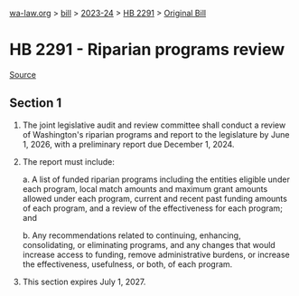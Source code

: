 [wa-law.org](/) > [bill](/bill/) > [2023-24](/bill/2023-24/) > [HB 2291](/bill/2023-24/hb/2291/) > [Original Bill](/bill/2023-24/hb/2291/1/)

# HB 2291 - Riparian programs review

[Source](http://lawfilesext.leg.wa.gov/biennium/2023-24/Pdf/Bills/House%20Bills/2291.pdf)

## Section 1
1. The joint legislative audit and review committee shall conduct a review of Washington's riparian programs and report to the legislature by June 1, 2026, with a preliminary report due December 1, 2024.

2. The report must include:

    a. A list of funded riparian programs including the entities eligible under each program, local match amounts and maximum grant amounts allowed under each program, current and recent past funding amounts of each program, and a review of the effectiveness for each program; and

    b. Any recommendations related to continuing, enhancing, consolidating, or eliminating programs, and any changes that would increase access to funding, remove administrative burdens, or increase the effectiveness, usefulness, or both, of each program.

3. This section expires July 1, 2027.
